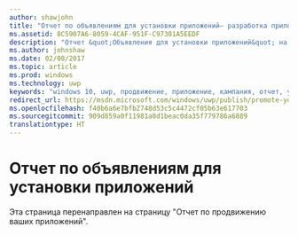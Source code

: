 ```yaml
---
author: shawjohn
title: "Отчет по объявлениям для установки приложений— разработка приложений UWP"
ms.assetid: 8C5907A6-8059-4CAF-951F-C97301A5EEDF
description: "Отчет &quot;Объявления для установки приложений&quot; на информационной панели Центра разработки Windows помогает увидеть показатели эффективности ваших рекламных кампаний по продвижению приложений."
ms.author: johnshaw
ms.date: 02/08/2017
ms.topic: article
ms.prod: windows
ms.technology: uwp
keywords: "windows 10, uwp, продвижение, приложение, кампания, отчет, установки"
redirect_url: https://msdn.microsoft.com/windows/uwp/publish/promote-your-app-report
ms.openlocfilehash: f40b6a6e7bfb2748d53c5c4472cf05b63e617703
ms.sourcegitcommit: 909d859a0f11981a8d1beac0da35f779786a6889
translationtype: HT
---
```

# <a name="app-install-ads-report"></a>Отчет по объявлениям для установки приложений
 
Эта страница перенаправлен на страницу "Отчет по продвижению ваших приложений".
 
